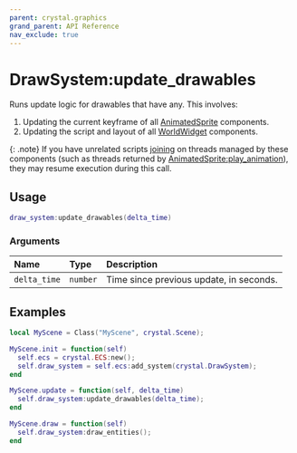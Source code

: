 ```yaml
---
parent: crystal.graphics
grand_parent: API Reference
nav_exclude: true
---
```


# DrawSystem:update_drawables

Runs update logic for drawables that have any. This involves:

1. Updating the current keyframe of all [AnimatedSprite](animated_sprite) components.
2. Updating the script and layout of all [WorldWidget](world_widget) components.

{: .note}
If you have unrelated scripts [joining](/crystal/api/script/thread_join) on threads managed by these components (such as threads returned by [AnimatedSprite:play_animation](animated_sprite_play_animation)), they may resume execution during this call.

## Usage

```lua
draw_system:update_drawables(delta_time)
```

### Arguments

| Name         | Type     | Description                             |
| :----------- | :------- | :-------------------------------------- |
| `delta_time` | `number` | Time since previous update, in seconds. |

## Examples

```lua
local MyScene = Class("MyScene", crystal.Scene);

MyScene.init = function(self)
  self.ecs = crystal.ECS:new();
  self.draw_system = self.ecs:add_system(crystal.DrawSystem);
end

MyScene.update = function(self, delta_time)
  self.draw_system:update_drawables(delta_time);
end

MyScene.draw = function(self)
  self.draw_system:draw_entities();
end
```

